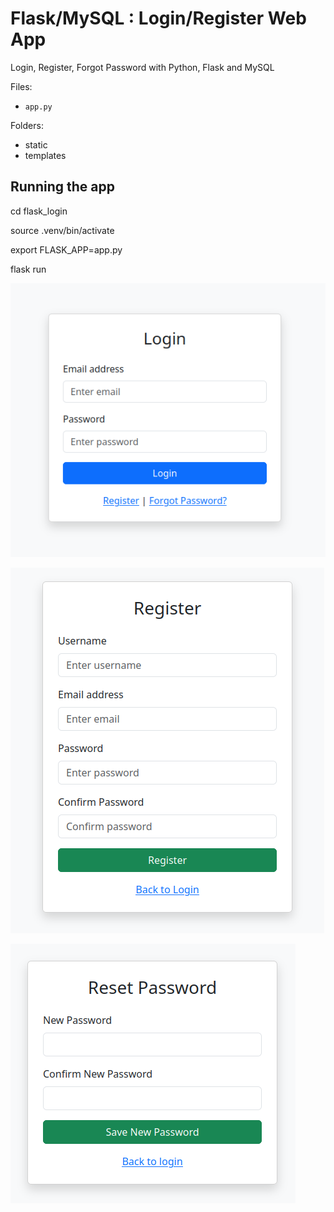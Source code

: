 # Flask/MySQL : Login/Register Web App

Login, Register, Forgot Password with Python, Flask and MySQL

Files:
- `app.py`

Folders:
- static
- templates


## Running the app

cd flask_login

source .venv/bin/activate

export FLASK_APP=app.py

flask run


![image](login.png)

![image](register.png)

![image](forgot.png)
